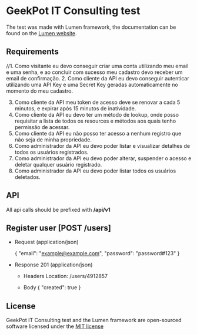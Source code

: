 # GeekPot IT Consulting test

The test was made with Lumen framework, the documentation can be found on the [Lumen website](http://lumen.laravel.com/docs).

## Requirements

//1. Como visitante eu devo conseguir criar uma conta utilizando meu email e uma senha, e ao concluir com sucesso meu cadastro devo receber um email de confirmação. 
2. Como cliente da API eu devo conseguir autenticar utilizando uma API Key e uma Secret Key geradas automaticamente no momento do meu cadastro. 

3. Como cliente da API meu token de acesso deve se renovar a cada 5 minutos, e expirar após 15 minutos de inatividade. 
4. Como cliente da API eu devo ter um método de lookup, onde posso requisitar a lista de todos os resources e métodos aos quais tenho permissão de acessar. 
5. Como cliente da API eu não posso ter acesso a nenhum registro que não seja de minha propriedade. 
6. Como administrador da API eu devo poder listar e visualizar detalhes de todos os usuários registrados. 
7. Como administrador da API eu devo poder alterar, suspender o acesso e deletar qualquer usuário registrado. 
8. Como administrador da API eu devo poder listar todos os usuários deletados.

## API

All api calls should be prefixed with **/api/v1**

## Register user [POST /users]
+ Request (application/json)

    { 
        "email": "example@example.com",
        "password": "password#123"
    }

+ Response 201 (application/json)
    
    + Headers
        Location: /users/4912857
    
    + Body
        { "created": true }
                
## License

GeekPot IT Consulting test and the Lumen framework are open-sourced software licensed under the [MIT license](http://opensource.org/licenses/MIT)
